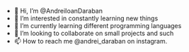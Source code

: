 - 👋 Hi, I’m @AndreiIoanDaraban
- 👀 I’m interested in constantly learning new things 
- 🌱 I’m currently learning different programming languages
- 💞️ I’m looking to collaborate on small projects and such
- 📫 How to reach me @andrei_daraban on instagram.

<!---
AndreiIoanDaraban/AndreiIoanDaraban is a ✨ special ✨ repository because its `README.md` (this file) appears on your GitHub profile.
You can click the Preview link to take a look at your changes.
--->
